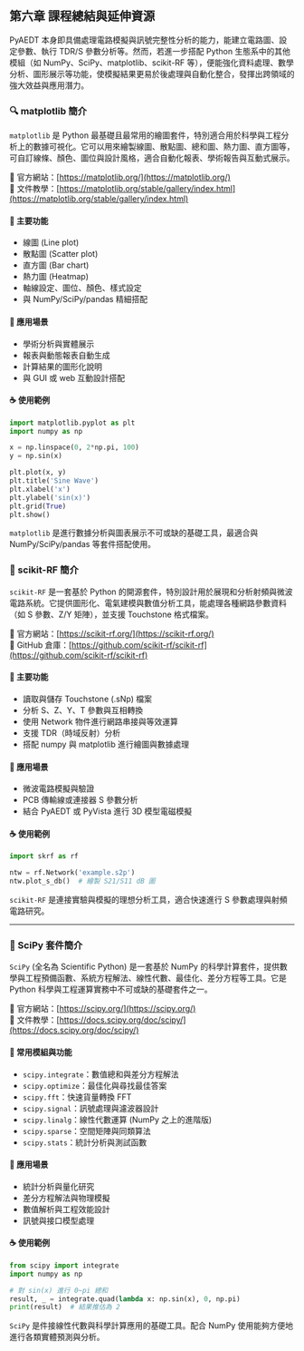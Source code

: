 第六章 課程總結與延伸資源
---
PyAEDT 本身即具備處理電路模擬與訊號完整性分析的能力，能建立電路圖、設定參數、執行 TDR/S 參數分析等。然而，若進一步搭配 Python 生態系中的其他模組（如 NumPy、SciPy、matplotlib、scikit-RF 等），便能強化資料處理、數學分析、圖形展示等功能，使模擬結果更易於後處理與自動化整合，發揮出跨領域的強大效益與應用潛力。

### 🔍 matplotlib 簡介

`matplotlib` 是 Python 最基礎且最常用的繪圖套件，特別適合用於科學與工程分析上的數據可視化。它可以用來繪製線圖、散點圖、總和圖、熱力圖、直方圖等，可自訂線條、顏色、圖位與設計風格，適合自動化報表、學術報告與互動式展示。

🔗 官方網站：[https://matplotlib.org/](https://matplotlib.org/)  
🔗 文件教學：[https://matplotlib.org/stable/gallery/index.html](https://matplotlib.org/stable/gallery/index.html)

#### 🔧 主要功能

- 線圖 (Line plot)
- 散點圖 (Scatter plot)
- 直方圖 (Bar chart)
- 熱力圖 (Heatmap)
- 軸線設定、圖位、顏色、樣式設定
- 與 NumPy/SciPy/pandas 精細搭配

#### 🚀 應用場景

- 學術分析與實體展示
- 報表與動態報表自動生成
- 計算結果的圖形化說明
- 與 GUI 或 web 互動設計搭配

#### ☕ 使用範例

```python
import matplotlib.pyplot as plt
import numpy as np

x = np.linspace(0, 2*np.pi, 100)
y = np.sin(x)

plt.plot(x, y)
plt.title('Sine Wave')
plt.xlabel('x')
plt.ylabel('sin(x)')
plt.grid(True)
plt.show()
```

`matplotlib` 是進行數據分析與圖表展示不可或缺的基礎工具，最適合與 NumPy/SciPy/pandas 等套件搭配使用。

### 📡 scikit-RF 簡介

`scikit-RF` 是一套基於 Python 的開源套件，特別設計用於展現和分析射頻與微波電路系統。它提供圖形化、電氣建模與數值分析工具，能處理各種網路參數資料（如 S 參數、Z/Y 矩陣），並支援 Touchstone 格式檔案。

🔗 官方網站：[https://scikit-rf.org/](https://scikit-rf.org/)  
🔗 GitHub 倉庫：[https://github.com/scikit-rf/scikit-rf](https://github.com/scikit-rf/scikit-rf)

#### 🔧 主要功能

- 讀取與儲存 Touchstone (.sNp) 檔案
- 分析 S、Z、Y、T 參數與互相轉換
- 使用 Network 物件進行網路串接與等效運算
- 支援 TDR（時域反射）分析
- 搭配 numpy 與 matplotlib 進行繪圖與數據處理

#### 🚀 應用場景

- 微波電路模擬與驗證
- PCB 傳輸線或連接器 S 參數分析
- 結合 PyAEDT 或 PyVista 進行 3D 模型電磁模擬

#### ☕ 使用範例

```python
import skrf as rf

ntw = rf.Network('example.s2p')
ntw.plot_s_db()  # 繪製 S21/S11 dB 圖
```



`scikit-RF` 是連接實驗與模擬的理想分析工具，適合快速進行 S 參數處理與射頻電路研究。

---

### 🧪 SciPy 套件簡介

`SciPy` (全名為 Scientific Python) 是一套基於 NumPy 的科學計算套件，提供數學與工程預備函數、系統方程解法、線性代數、最佳化、差分方程等工具。它是 Python 科學與工程運算實務中不可或缺的基礎套件之一。

🔗 官方網站：[https://scipy.org/](https://scipy.org/)  
🔗 文件教學：[https://docs.scipy.org/doc/scipy/](https://docs.scipy.org/doc/scipy/)

#### 🔧 常用模組與功能

- `scipy.integrate`：數值總和與差分方程解法
- `scipy.optimize`：最佳化與尋找最佳答案
- `scipy.fft`：快速貨量轉換 FFT
- `scipy.signal`：訊號處理與濾波器設計
- `scipy.linalg`：線性代數運算 (NumPy 之上的進階版)
- `scipy.sparse`：空間矩陣與同類算法
- `scipy.stats`：統計分析與測試函數

#### 🚀 應用場景

- 統計分析與量化研究
- 差分方程解法與物理模擬
- 數值解析與工程效能設計
- 訊號與接口模型處理

#### ☕ 使用範例

```python
from scipy import integrate
import numpy as np

# 對 sin(x) 進行 0~pi 總和
result, _ = integrate.quad(lambda x: np.sin(x), 0, np.pi)
print(result)  # 結果推估為 2
```

`SciPy` 是件接線性代數與科學計算應用的基礎工具。配合 NumPy 使用能夠方便地進行各類實體預測與分析。



